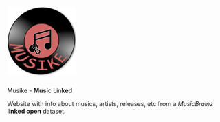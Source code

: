 # ![Musike](images/musikeMiniLogo.png) 

Musike - **Musi**c Lin**ke**d

Website with info about musics, artists, releases, etc from a *MusicBrainz* __linked open__ dataset.
